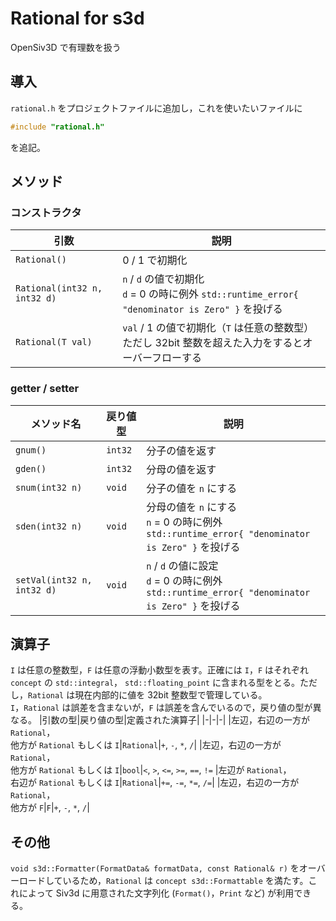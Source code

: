 # Rational for s3d
OpenSiv3D で有理数を扱う

## 導入
`rational.h` をプロジェクトファイルに追加し，これを使いたいファイルに
```c++
#include "rational.h"
```
を追記。

## メソッド
### コンストラクタ
|引数|説明|
|-|-|
|`Rational()`|0 / 1 で初期化|
|`Rational(int32 n, int32 d)`| `n` / `d` の値で初期化 <br> `d` = 0 の時に例外 `std::runtime_error{ "denominator is Zero" }` を投げる|
|`Rational(T val)`| `val` / 1 の値で初期化（`T` は任意の整数型）<br> ただし 32bit 整数を超えた入力をするとオーバーフローする|

### getter / setter
|メソッド名|戻り値型|説明|
|-|-|-|
|`gnum()`|`int32`|分子の値を返す|
|`gden()`|`int32`|分母の値を返す|
|`snum(int32 n)`|`void`|分子の値を `n` にする|
|`sden(int32 n)`|`void`|分母の値を `n` にする <br> `n` = 0 の時に例外 `std::runtime_error{ "denominator is Zero" }` を投げる|
|`setVal(int32 n, int32 d)`|`void`|`n` / `d` の値に設定 <br> `d` = 0 の時に例外 `std::runtime_error{ "denominator is Zero" }` を投げる|

## 演算子
`I` は任意の整数型，`F` は任意の浮動小数型を表す。正確には `I`，`F` はそれぞれ `concept` の `std::integral`， `std::floating_point` に含まれる型をとる。ただし，`Rational` は現在内部的に値を 32bit 整数型で管理している。  
`I`，`Rational` は誤差を含まないが，`F` は誤差を含んでいるので，戻り値の型が異なる。
|引数の型|戻り値の型|定義された演算子|
|-|-|-|
|左辺，右辺の一方が `Rational`，<br>他方が `Rational` もしくは `I`|`Rational`|`+`, `-`, `*`, `/`|
|左辺，右辺の一方が `Rational`，<br>他方が `Rational` もしくは `I`|`bool`|`<`, `>`, `<=`, `>=`, `==`, `!=`
|左辺が `Rational`，<br>右辺が `Rational` もしくは `I`|`Rational`|`+=`, `-=`, `*=`, `/=`|
|左辺，右辺の一方が `Rational`，<br>他方が `F`|`F`|`+`, `-`, `*`, `/`|

## その他
`void s3d::Formatter(FormatData& formatData, const Rational& r)` をオーバーロードしているため，`Rational` は `concept s3d::Formattable` を満たす。これによって Siv3d に用意された文字列化 (`Format()`，`Print` など) が利用できる。